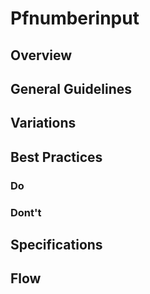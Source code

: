# Pfnumberinput

## Overview

## General Guidelines

## Variations

## Best Practices

### Do

### Dont't

## Specifications

## Flow
